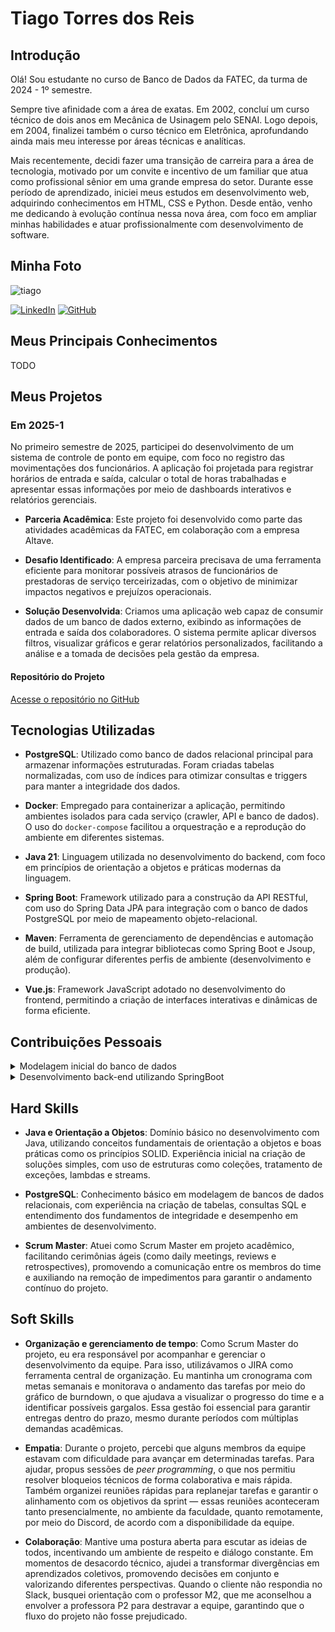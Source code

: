 # Tiago Torres dos Reis

## Introdução

Olá! Sou estudante no curso de Banco de Dados da FATEC, da turma de 2024 - 1º semestre.

Sempre tive afinidade com a área de exatas. Em 2002, concluí um curso técnico de dois anos em Mecânica de Usinagem pelo SENAI. Logo depois, em 2004, finalizei também o curso técnico em Eletrônica, aprofundando ainda mais meu interesse por áreas técnicas e analíticas.

Mais recentemente, decidi fazer uma transição de carreira para a área de tecnologia, motivado por um convite e incentivo de um familiar que atua como profissional sênior em uma grande empresa do setor. Durante esse período de aprendizado, iniciei meus estudos em desenvolvimento web, adquirindo conhecimentos em HTML, CSS e Python. Desde então, venho me dedicando à evolução contínua nessa nova área, com foco em ampliar minhas habilidades e atuar profissionalmente com desenvolvimento de software.

## Minha Foto

![tiago](https://github.com/user-attachments/assets/2715b681-6533-41bd-a176-4ec9130a1a90)

[![LinkedIn](https://img.shields.io/badge/LinkedIn-0077B5?style=for-the-badge&logo=linkedin&logoColor=white)](https://www.linkedin.com/in/tiago-torres-dos-reis/) [![GitHub](https://img.shields.io/badge/GitHub-100000?style=for-the-badge&logo=github&logoColor=white)](https://github.com/TiagoTReis)

## Meus Principais Conhecimentos

TODO

## Meus Projetos

### Em 2025-1

No primeiro semestre de 2025, participei do desenvolvimento de um sistema de controle de ponto em equipe, com foco no registro das movimentações dos funcionários. A aplicação foi projetada para registrar horários de entrada e saída, calcular o total de horas trabalhadas e apresentar essas informações por meio de dashboards interativos e relatórios gerenciais.

- **Parceria Acadêmica**: Este projeto foi desenvolvido como parte das atividades acadêmicas da FATEC, em colaboração com a empresa Altave.

- **Desafio Identificado**: A empresa parceira precisava de uma ferramenta eficiente para monitorar possíveis atrasos de funcionários de prestadoras de serviço terceirizadas, com o objetivo de minimizar impactos negativos e prejuízos operacionais.

- **Solução Desenvolvida**: Criamos uma aplicação web capaz de consumir dados de um banco de dados externo, exibindo as informações de entrada e saída dos colaboradores. O sistema permite aplicar diversos filtros, visualizar gráficos e gerar relatórios personalizados, facilitando a análise e a tomada de decisões pela gestão da empresa.


#### Repositório do Projeto

[Acesse o repositório no GitHub](https://github.com/SQLutions-FATEC/API-3-Semestre)


## Tecnologias Utilizadas

- **PostgreSQL**: Utilizado como banco de dados relacional principal para armazenar informações estruturadas. Foram criadas tabelas normalizadas, com uso de índices para otimizar consultas e triggers para manter a integridade dos dados.

- **Docker**: Empregado para containerizar a aplicação, permitindo ambientes isolados para cada serviço (crawler, API e banco de dados). O uso do `docker-compose` facilitou a orquestração e a reprodução do ambiente em diferentes sistemas.

- **Java 21**: Linguagem utilizada no desenvolvimento do backend, com foco em princípios de orientação a objetos e práticas modernas da linguagem.

- **Spring Boot**: Framework utilizado para a construção da API RESTful, com uso do Spring Data JPA para integração com o banco de dados PostgreSQL por meio de mapeamento objeto-relacional.

- **Maven**: Ferramenta de gerenciamento de dependências e automação de build, utilizada para integrar bibliotecas como Spring Boot e Jsoup, além de configurar diferentes perfis de ambiente (desenvolvimento e produção).

- **Vue.js**: Framework JavaScript adotado no desenvolvimento do frontend, permitindo a criação de interfaces interativas e dinâmicas de forma eficiente.

## Contribuições Pessoais

<details>
  <summary>Modelagem inicial do banco de dados</summary>
<br>
Em conjunto com os demais membros do grupo, definimos a estrutura inicial do banco de dados, incluindo suas tabelas e relacionamentos. O foco foi criar um esquema que atendesse aos fluxos prioritários mapeados, com uma abordagem de visibilidade limitada a longo prazo. Para garantir a coerência e facilitar as alterações, elaboramos um dump do banco que é inicializado junto ao Docker, minimizando assim os conflitos decorrentes de futuras modificações em relacionamentos, tabelas ou na adição de novos componentes.


![Diagrama de Modelagem](fotos/modelagem.png)

</details>

<details>
 <summary>Desenvolvimento back-end utilizando SpringBoot</summary>
<br>
  Minha contribuição durante o desenvolvimento incluiu a refatoração pontual do código,meu objetivo era visar a otimização e a manutenibilidade. Intensifiquei esse trabalho nas semanas finais, próximo à entrega, focando nos seguintes pontos de melhoria
  <br>

  <details>
    <summary>Estruturação de dados (DTO)</summary>
    <br>
    Definição e implementação de DTOs (Data Transfer Objects) para organizar e otimizar a transferência de dados entre as camadas da aplicação.
    
  </details>
  
</details>

## Hard Skills

- **Java e Orientação a Objetos**: Domínio básico no desenvolvimento com Java, utilizando conceitos fundamentais de orientação a objetos e boas práticas como os princípios SOLID. Experiência inicial na criação de soluções simples, com uso de estruturas como coleções, tratamento de exceções, lambdas e streams.

- **PostgreSQL**: Conhecimento básico em modelagem de bancos de dados relacionais, com experiência na criação de tabelas, consultas SQL e entendimento dos fundamentos de integridade e desempenho em ambientes de desenvolvimento.

- **Scrum Master**: Atuei como Scrum Master em projeto acadêmico, facilitando cerimônias ágeis (como daily meetings, reviews e retrospectives), promovendo a comunicação entre os membros do time e auxiliando na remoção de impedimentos para garantir o andamento contínuo do projeto.

## Soft Skills

- **Organização e gerenciamento de tempo**: Como Scrum Master do projeto, eu era responsável por acompanhar e gerenciar o desenvolvimento da equipe. Para isso, utilizávamos o JIRA como ferramenta central de organização. Eu mantinha um cronograma com metas semanais e monitorava o andamento das tarefas por meio do gráfico de burndown, o que ajudava a visualizar o progresso do time e a identificar possíveis gargalos. Essa gestão foi essencial para garantir entregas dentro do prazo, mesmo durante períodos com múltiplas demandas acadêmicas.

- **Empatia**: Durante o projeto, percebi que alguns membros da equipe estavam com dificuldade para avançar em determinadas tarefas. Para ajudar, propus sessões de *peer programming*, o que nos permitiu resolver bloqueios técnicos de forma colaborativa e mais rápida. Também organizei reuniões rápidas para replanejar tarefas e garantir o alinhamento com os objetivos da sprint — essas reuniões aconteceram tanto presencialmente, no ambiente da faculdade, quanto remotamente, por meio do Discord, de acordo com a disponibilidade da equipe.


- **Colaboração**: Mantive uma postura aberta para escutar as ideias de todos, incentivando um ambiente de respeito e diálogo constante. Em momentos de desacordo técnico, ajudei a transformar divergências em aprendizados coletivos, promovendo decisões em conjunto e valorizando diferentes perspectivas. Quando o cliente não respondia no Slack, busquei orientação com o professor M2, que me aconselhou a envolver a professora P2 para destravar a equipe, garantindo que o fluxo do projeto não fosse prejudicado.

